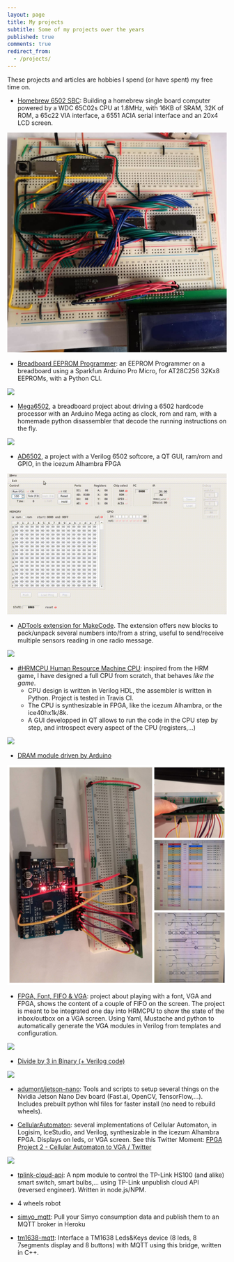 ```yaml
---
layout: page
title: My projects
subtitle: Some of my projects over the years
published: true
comments: true
redirect_from:
  - /projects/
---
```


These projects and articles are hobbies I spend (or have spent) my free time on.

- [Homebrew 6502 SBC](https://github.com/adumont/hb6502): Building a homebrew single board computer powered by a WDC 65C02s CPU at 1.8MHz, with 16KB of SRAM, 32K of ROM, a 65c22 VIA interface, a 6551 ACIA serial interface and an 20x4 LCD screen.

![](https://github.com/adumont/hb6502/raw/main/sbc/imgs/IMG_20210507_202922_616.jpg)

- [Breadboard EEPROM Programmer](https://github.com/adumont/hb6502/tree/main/programmer#breadboard-eeprom-programmer): an EEPROM Programmer on a breadboard using a Sparkfun Arduino Pro Micro, for AT28C256 32Kx8 EEPROMs, with a Python CLI.

![](https://github.com/adumont/mega6502/raw/main/imgs/programmer.jpg)

- [Mega6502](https://github.com/adumont/mega6502), a breadboard project about driving a 6502 hardcode processor with an Arduino Mega acting as clock, rom and ram, with a homemade python disassembler that decode the running instructions on the fly.

![](https://github.com/adumont/mega6502/raw/main/imgs/mega6502.jpg)

- [AD6502](https://github.com/adumont/ad6502), a project with a Verilog 6502 softcore, a QT GUI, ram/rom and GPIO, in the icezum Alhambra FPGA

![](https://github.com/adumont/ad6502/raw/master/assets/gui/vokoscreen-2020-05-24_15-01-50.gif)

- [ADTools extension for MakeCode](https://adumont.github.io/pxt-ADTools/). The extension offers new blocks to pack/unpack several numbers into/from a string, useful to send/receive multiple sensors reading in one radio message.

![](https://github.com/adumont/test-extension/raw/master/.github/makecode/blocks.png)

- [#HRMCPU Human Resource Machine CPU](https://github.com/adumont/hrm-cpu): inspired from the HRM game, I have designed a full CPU from scratch, that behaves *like the game*.
  - CPU design is written in Verilog HDL, the assembler is written in Python. Project is tested in Travis CI.
  - The CPU is synthesizable in FPGA, like the icezum Alhambra, or the ice40hx1k/8k.
  - A GUI developped in QT allows to run the code in the CPU step by step, and introspect every aspect of the CPU (registers,...)

![](https://lh3.googleusercontent.com/gYur0MdWlTUTCJicW-eUlVAAjghpUWjYkeHRqYW4TFd-HkOLgCW6I-gzmhPUAKT0qium1gAemxWvjqAaEA3U0EH7waU6Bto5VUSg7a5v)

- [DRAM module driven by Arduino](https://github.com/adumont/dram)

![](https://github.com/adumont/dram/raw/master/pics/4images.jpg)

- [FPGA, Font, FIFO & VGA](https://github.com/adumont/fpga-font): project about playing with a font, VGA and FPGA, shows the content of a couple of FIFO on the screen. The project is meant to be integrated one day into HRMCPU to show the state of the inbox/outbox on a VGA screen. Using Yaml, Mustache and python to automatically generate the VGA modules in Verilog from templates and configuration.

![](https://pbs.twimg.com/media/EYFBDGVXsAAK0z5?format=jpg&name=small)

- [Divide by 3 in Binary (+ Verilog code)](https://telegra.ph/Divide-by-3-in-Binary-Verilog-05-02)

![](https://telegra.ph/file/12589033ac77a274052a7.png)

- [adumont/jetson-nano](https://github.com/adumont/jetson-nano/blob/master/README.md): Tools and scripts to setup several things on the Nvidia Jetson Nano Dev board (Fast.ai, OpenCV, TensorFlow,...). Includes prebuilt python whl files for faster install (no need to rebuild wheels).

- [CellularAutomaton](https://github.com/adumont/CellularAutomaton): several implementations of Cellular Automaton, in Logisim, IceStudio, and Verilog, synthesizable in the icezum Alhambra FPGA. Displays on leds, or VGA screen. See this Twitter Moment: [FPGA Project 2 - Cellular Automaton to VGA / Twitter](https://twitter.com/i/events/955588183252701184)

![](https://pbs.twimg.com/media/DUQ6faiWsAIc3DO?format=png&name=small)

- <a name="tplink-cloud-api"></a>[tplink-cloud-api](https://github.com/adumont/tplink-cloud-api): A npm module to control the TP-Link HS100 (and alike) smart switch, smart bulbs,... using TP-Link unpublish cloud API (reversed engineer). Written in node.js/NPM.

- 4 wheels robot

- [simyo_mqtt](https://github.com/adumont/simyo_mqtt): Pull your Simyo consumption data and publish them to an MQTT broker in Heroku

- [tm1638-mqtt](https://github.com/adumont/tm1638-mqtt): Interface a TM1638 Leds&Keys device (8 leds, 8 7segments display and 8 buttons) with MQTT using this bridge, written in C++.

